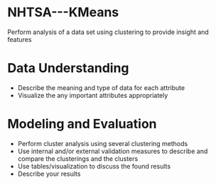 # NHTSA---KMeans

Perform analysis of a data set using clustering to provide insight and features

# Data Understanding

- Describe the meaning and type of data for each attribute
- Visualize the any important attributes appropriately

# Modeling and Evaluation

- Perform cluster analysis using several clustering methods 
- Use internal and/or external validation measures to describe and compare the clusterings and the clusters
- Use tables/visualization to discuss the found results
- Describe your results


